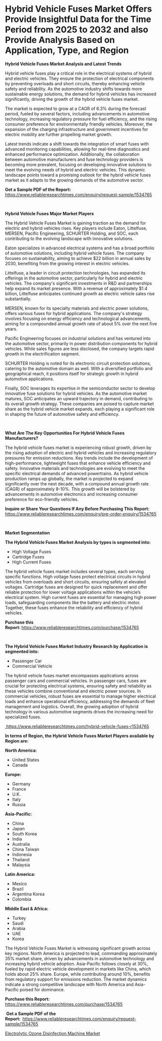 <p><h1>Hybrid Vehicle Fuses Market Offers Provide Insightful Data for the Time Period from 2025 to 2032 and also Provide Analysis Based on Application, Type, and Region</h1></p><p><strong>Hybrid Vehicle Fuses Market Analysis and Latest Trends</strong></p>
<p><p>Hybrid vehicle fuses play a critical role in the electrical systems of hybrid and electric vehicles. They ensure the protection of electrical components by preventing overloads and short circuits, thereby enhancing vehicle safety and reliability. As the automotive industry shifts towards more sustainable energy solutions, the demand for hybrid vehicles has increased significantly, driving the growth of the hybrid vehicle fuses market.</p><p>The market is expected to grow at a CAGR of 6.3% during the forecast period, fueled by several factors, including advancements in automotive technology, increasing regulatory pressure for fuel efficiency, and the rising consumer preference for environmentally friendly vehicles. Moreover, the expansion of the charging infrastructure and government incentives for electric mobility are further propelling market growth.</p><p>Latest trends indicate a shift towards the integration of smart fuses with advanced monitoring capabilities, allowing for real-time diagnostics and enhanced performance optimization. Additionally, the collaboration between automotive manufacturers and fuse technology providers is becoming more prevalent, focusing on developing innovative solutions to meet the evolving needs of hybrid and electric vehicles. This dynamic landscape points toward a promising outlook for the hybrid vehicle fuses market as it adapts to the growing demands of the automotive sector.</p></p>
<p><strong>Get a Sample PDF of the Report:&nbsp;</strong> <a href="https://www.reliableresearchtimes.com/enquiry/request-sample/1534765?utm_campaign=2179&utm_medium=2&utm_source=Github&utm_content=ia&utm_term=09022025&utm_id=hybrid-vehicle-fuses">https://www.reliableresearchtimes.com/enquiry/request-sample/1534765</a></p>
<p>&nbsp;</p>
<p><strong>Hybrid Vehicle Fuses Major Market Players</strong></p>
<p><p>The Hybrid Vehicle Fuses Market is gaining traction as the demand for electric and hybrid vehicles rises. Key players include Eaton, Littelfuse, MERSEN, Pacific Engineering, SCHURTER Holding, and SOC, each contributing to the evolving landscape with innovative solutions.</p><p>Eaton specializes in advanced electrical systems and has a broad portfolio of automotive solutions, including hybrid vehicle fuses. The company focuses on sustainability, aiming to achieve $22 billion in annual sales by 2030, benefiting from the growing interest in electric vehicles.</p><p>Littelfuse, a leader in circuit protection technologies, has expanded its offerings in the automotive sector, particularly for hybrid and electric vehicles. The company's significant investments in R&D and partnerships help expand its market presence. With a revenue of approximately $1.4 billion, Littelfuse anticipates continued growth as electric vehicle sales rise substantially.</p><p>MERSEN, known for its specialty materials and electric power solutions, offers various fuses for hybrid applications. The company's strategy involves focusing on energy efficiency and technological advancements, aiming for a compounded annual growth rate of about 5% over the next five years.</p><p>Pacific Engineering focuses on industrial solutions and has ventured into the automotive sector, primarily in power distribution components for hybrid vehicles. While sales figures are less disclosed, the company targets rapid growth in the electrification segment.</p><p>SCHURTER Holding is noted for its electronic circuit protection solutions, catering to the automotive domain as well. With a diversified portfolio and geographical reach, it positions itself for strategic growth in hybrid automotive applications.</p><p>Finally, SOC leverages its expertise in the semiconductor sector to develop innovative fuse solutions for hybrid vehicles. As the automotive market matures, SOC anticipates an upward trajectory in demand, contributing to its overall growth strategy. These companies are poised to capture market share as the hybrid vehicle market expands, each playing a significant role in shaping the future of automotive safety and efficiency.</p></p>
<p>&nbsp;</p>
<p><strong>What Are The Key Opportunities For Hybrid Vehicle Fuses Manufacturers?</strong></p>
<p><p>The hybrid vehicle fuses market is experiencing robust growth, driven by the rising adoption of electric and hybrid vehicles and increasing regulatory pressures for emission reductions. Key trends include the development of high-performance, lightweight fuses that enhance vehicle efficiency and safety. Innovative materials and technologies are evolving to meet the specific electrical demands of advanced powertrains. As hybrid vehicle production ramps up globally, the market is projected to expand significantly over the next decade, with a compound annual growth rate (CAGR) of approximately 8-10%. This growth will be bolstered by advancements in automotive electronics and increasing consumer preference for eco-friendly vehicles.</p></p>
<p><strong>Inquire or Share Your Questions If Any Before Purchasing This Report:</strong> <a href="https://www.reliableresearchtimes.com/enquiry/pre-order-enquiry/1534765?utm_campaign=2179&utm_medium=2&utm_source=Github&utm_content=ia&utm_term=09022025&utm_id=hybrid-vehicle-fuses">https://www.reliableresearchtimes.com/enquiry/pre-order-enquiry/1534765</a></p>
<p>&nbsp;</p>
<p><strong>Market Segmentation</strong></p>
<p><strong>The Hybrid Vehicle Fuses Market Analysis by types is segmented into:</strong></p>
<p><ul><li>High Voltage Fuses</li><li>Cartridge Fuses</li><li>High Current Fuses</li></ul></p>
<p><p>The hybrid vehicle fuses market includes several types, each serving specific functions. High voltage fuses protect electrical circuits in hybrid vehicles from overloads and short circuits, ensuring safety at elevated voltages. Cartridge fuses are designed for quick replacement and offer reliable protection for lower voltage applications within the vehicle’s electrical system. High current fuses are essential for managing high power loads, safeguarding components like the battery and electric motor. Together, these fuses enhance the reliability and efficiency of hybrid vehicles.</p></p>
<p><strong>Purchase this Report:&nbsp;</strong><a href="https://www.reliableresearchtimes.com/purchase/1534765?utm_campaign=2179&utm_medium=2&utm_source=Github&utm_content=ia&utm_term=09022025&utm_id=hybrid-vehicle-fuses">https://www.reliableresearchtimes.com/purchase/1534765</a></p>
<p>&nbsp;</p>
<p><strong>The Hybrid Vehicle Fuses Market Industry Research by Application is segmented into:</strong></p>
<p><ul><li>Passenger Car</li><li>Commercial Vehicle</li></ul></p>
<p><p>The hybrid vehicle fuses market encompasses applications across passenger cars and commercial vehicles. In passenger cars, fuses are crucial for protecting electrical systems, ensuring safety and reliability as these vehicles combine conventional and electric power sources. In commercial vehicles, robust fuses are essential to manage higher electrical loads and enhance operational efficiency, addressing the demands of fleet management and logistics. Overall, the growing adoption of hybrid technology in various automotive segments drives the increasing need for specialized fuses.</p></p>
<p><a href="https://www.reliableresearchtimes.com/hybrid-vehicle-fuses-r1534765?utm_campaign=2179&utm_medium=2&utm_source=Github&utm_content=ia&utm_term=09022025&utm_id=hybrid-vehicle-fuses">&nbsp;https://www.reliableresearchtimes.com/hybrid-vehicle-fuses-r1534765</a></p>
<p><strong>In terms of Region, the Hybrid Vehicle Fuses Market Players available by Region are:</strong></p>
<p>
    <p> <strong> North America: </strong>
        <ul>
            <li>United States</li>
            <li>Canada</li>
        </ul>
        </p> 
    <p> <strong> Europe: </strong>
        <ul>
            <li>Germany</li>
            <li>France</li>
            <li>U.K.</li>
            <li>Italy</li>
            <li>Russia</li>
        </ul>
        </p> 
    <p> <strong> Asia-Pacific: </strong>
        <ul>
            <li>China</li>
            <li>Japan</li>
            <li>South Korea</li>
            <li>India</li>
            <li>Australia</li>
            <li>China Taiwan</li>
            <li>Indonesia</li>
            <li>Thailand</li>
            <li>Malaysia</li>
        </ul>
        </p> 
    <p> <strong> Latin America: </strong>
        <ul>
            <li>Mexico</li>
            <li>Brazil</li>
            <li>Argentina Korea</li>
            <li>Colombia</li>
        </ul>
        </p> 
    <p> <strong> Middle East & Africa: </strong>
        <ul>
            <li>Turkey</li>
            <li>Saudi</li>
            <li>Arabia</li>
            <li>UAE</li>
            <li>Korea</li>
        </ul>
    </p>
    </p>
<p><p>The Hybrid Vehicle Fuses Market is witnessing significant growth across key regions. North America is projected to lead, commanding approximately 35% market share, driven by advancements in automotive technology and increasing hybrid vehicle adoption. Asia-Pacific follows closely at 30%, fueled by rapid electric vehicle development in markets like China, which holds about 25% share. Europe, while contributing around 10%, benefits from regulatory support for emissions reduction. The market dynamics indicate a strong competitive landscape with North America and Asia-Pacific poised for dominance.</p></p>
<p><strong>Purchase this Report: </strong><a href="https://www.reliableresearchtimes.com/purchase/1534765?utm_campaign=2179&utm_medium=2&utm_source=Github&utm_content=ia&utm_term=09022025&utm_id=hybrid-vehicle-fuses">https://www.reliableresearchtimes.com/purchase/1534765</a></p>
<p>&nbsp;<strong>Get a Sample PDF of the Report:&nbsp;&nbsp;</strong><a href="https://www.reliableresearchtimes.com/enquiry/request-sample/1534765?utm_campaign=2179&utm_medium=2&utm_source=Github&utm_content=ia&utm_term=09022025&utm_id=hybrid-vehicle-fuses">https://www.reliableresearchtimes.com/enquiry/request-sample/1534765</a></p>
<p><strong></strong></p>
<p><p><a href="https://github.com/gerdabatiskzv9/Market-Research-Report-List-1/blob/main/electrolytic-ozone-disinfection-machine-market.md?utm_campaign=2179&utm_medium=2&utm_source=Github&utm_content=ia&utm_term=09022025&utm_id=hybrid-vehicle-fuses">Electrolytic Ozone Disinfection Machine Market</a></p></p>